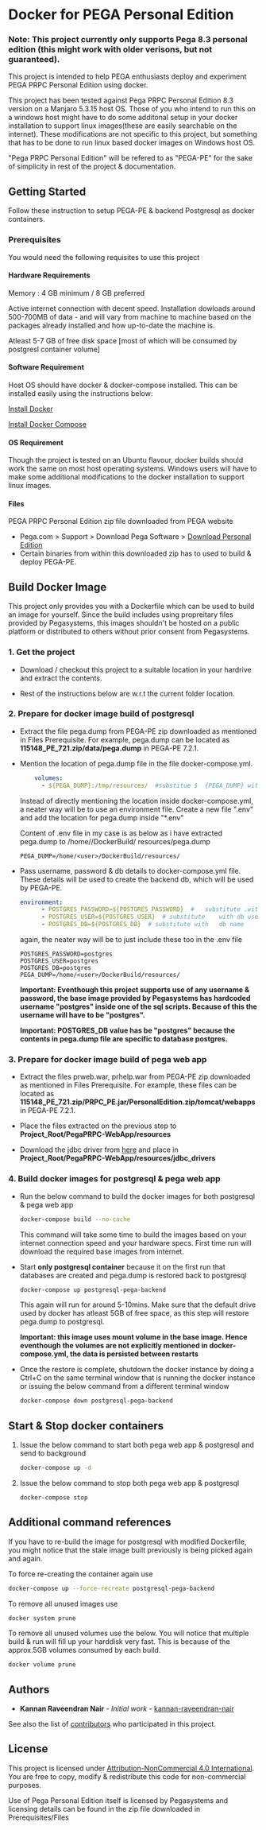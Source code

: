 # Docker for PEGA Personal Edition

### Note: This project currently only supports Pega 8.3 personal edition (this might work with older verisons, but not guaranteed).

This project is intended to help PEGA enthusiasts deploy and experiment PEGA PRPC Personal Edition using docker. 

This project has been tested against Pega PRPC Personal Edition 8.3 version on a Manjaro 5.3.15 host OS. Those of you who intend to run this on a windows host might have to do some additonal setup in your docker installation to support linux images(these are easily searchable on the internet). These modifications are not specific to this project, but something that has to be done to run linux based docker images on Windows host OS.

"Pega PRPC Personal Edition" will be refered to as "PEGA-PE" for the sake of simplicity in rest of the project & documentation.

## Getting Started

Follow these instruction to setup PEGA-PE & backend Postgresql as docker containers.

### Prerequisites

You would need the following requisites to use this project

#### Hardware Requirements

Memory : 4 GB minimum / 8 GB preferred

Active internet connection with decent speed. Installation dowloads around 500-700MB of data - and will vary from machine to machine based on the packages already installed and how up-to-date the machine is.

Atleast 5-7 GB of free disk space [most of which will be consumed by postgresl container volume]

#### Software Requirement

Host OS should have docker & docker-compose installed. This can be installed easily using the instructions below:

[Install Docker](https://docs.docker.com/install/)

[Install Docker Compose](https://docs.docker.com/compose/install/)

#### OS Requirement

Though the project is tested on an Ubuntu flavour, docker builds should work the same on most host operating systems. Windows users will have to make some additional modifications to the docker installation to support linux images.

#### Files

PEGA PRPC Personal Edition zip file downloaded from PEGA website
  * Pega.com > Support > Download Pega Software > [Download Personal Edition](https://community1.pega.com/digital-delivery)
  * Certain binaries from within this downloaded zip has to used to build & deploy PEGA-PE.


## Build Docker Image

This project only provides you with a Dockerfile which can be used to build an image for yourself. Since the build includes using propreitary files provided by Pegasystems, this images shouldn't be hosted on a public platform or distributed to others without prior consent from Pegasystems. 

### 1. Get the project

* Download / checkout this project to a suitable location in your hardrive and extract the contents. 

* Rest of the instructions below are w.r.t the current folder location.

### 2. Prepare for docker image build  of postgresql

* Extract the file pega.dump from PEGA-PE zip downloaded as mentioned in Files Prerequisite. For example, pega.dump can be located as **115148_PE_721.zip/data/pega.dump** in PEGA-PE 7.2.1. 

* Mention the location of pega.dump file in the file docker-compose.yml.

    ```yml
        volumes:
          - ${PEGA_DUMP}:/tmp/resources/  #substitue $  {PEGA_DUMP} with directory holding pega.dump file
    ```
    Instead of directly mentioning the location inside  docker-compose.yml, a neater way will be to use an   environment file. 
    Create a new file ".env" and add the location for   pega.dump inside "*.env"


    Content of .env file in my case is as below as i have   extracted pega.dump to /home/<user>/DockerBuild/  resources/pega.dump
    ```env
    PEGA_DUMP=/home/<user>/DockerBuild/resources/
    ```

* Pass username, password & db details to   docker-compose.yml file. These details will be used to    create the backend db, which will be used by PEGA-PE. 

    ```yml
    environment:
          - POSTGRES_PASSWORD=${POSTGRES_PASSWORD}  #   substitute .with db password
          - POSTGRES_USER=${POSTGRES_USER}  # substitute    with db user
          - POSTGRES_DB=${POSTGRES_DB}  # substitute with   db name
    ```

    again, the neater way will be to just include these     too in the .env file
    ```env
    POSTGRES_PASSWORD=postgres
    POSTGRES_USER=postgres
    POSTGRES_DB=postgres
    PEGA_DUMP=/home/<user>/DockerBuild/resources/
    ```
    
    **Important: Eventhough this project supports use of    any username & password, the base image provided by    Pegasystems has hardcoded username "postgres" inside   one of the sql scripts. Because of this the username  will have to be "postgres".**
    
    **Important: POSTGRES_DB value has be "postgres" because    the contents in pega.dump file are specific to     database postgres.**


### 3. Prepare for docker image build  of pega web app

* Extract the files prweb.war, prhelp.war from PEGA-PE zip downloaded as mentioned in Files Prerequisite. For example, these files can be located as **115148_PE_721.zip/PRPC_PE.jar/PersonalEdition.zip/tomcat/webapps** in PEGA-PE 7.2.1. 

* Place the files extracted on the previous step to **Project_Root/PegaPRPC-WebApp/resources**

* Download the jdbc driver from [here](https://jdbc.postgresql.org/download/postgresql-42.1.1.jre7.jar) and place in **Project_Root/PegaPRPC-WebApp/resources/jdbc_drivers**

### 4. Build docker images for postgresql & pega web app

* Run the below command to build the docker images for both postgresql & pega web app

    ```bash
    docker-compose build --no-cache
    ```
    This command will take some time to build the images based on your internet connection speed and your hardware specs. First time run will download  the required base images from internet. 

* Start **only postgresql container** because it on     the first run that databases are created and pega.dump  is restored back to postgresql

    ```bash
    docker-compose up postgresql-pega-backend
    ```
    This again will run for around 5-10mins. Make sure  that the default drive used by docker has atleast 5GB    of free space, as this step will restore pega.dump to  postgresql. 

    **Important: this image uses mount volume in the base image. Hence eventhough the volumes are not explicitly mentioned in docker-compose.yml, the data is persisted between restarts**

* Once the restore is complete, shutdown the docker instance by doing a Ctrl+C on the same terminal window that is running the docker instance or issuing the below command from a different terminal window
    ```bash
    docker-compose down postgresql-pega-backend
    ```

## Start & Stop docker containers
1. Issue the below command to start both pega web app & postgresql and send to background
    ```bash
    docker-compose up -d
    ```
2. Issue the below command to stop both pega web app & postgresql
    ```bash
    docker-compose stop
    ```

## Additional command references
If you have to re-build the image for postgresql with modified Dockerfile, you might notice that the stale image built previously is being picked again and again. 

To force re-creating the container again use
```bash
docker-compose up --force-recreate postgresql-pega-backend
```

To remove all unused images use
```bash
docker system prune
```

To remove all unused volumes use the below. You will notice that multiple build & run will fill up your harddisk very fast. This is because of the approx.5GB volumes consumed by each build.

```bash
docker volume prune
```

## Authors

* **Kannan Raveendran Nair** - *Initial work* - [kannan-raveendran-nair](https://github.com/kannan-raveendran-nair)

See also the list of [contributors](https://github.com/kannan-raveendran-nair/prpc-pe-linux/contributors) who participated in this project.

## License

This project is licensed under [Attribution-NonCommercial 4.0 International](https://creativecommons.org/licenses/by-nc/4.0/). You are free to copy, modify & redistribute this code for non-commercial purposes.

Use of Pega Personal Edition itself is licensed by Pegasystems and licensing details can be found in the zip file downloaded in Prerequisites/Files